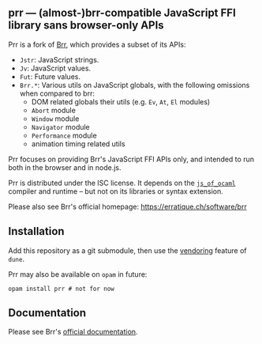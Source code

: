 prr — (almost-)brr-compatible JavaScript FFI library sans browser-only APIs
-------------------------------------------------------------------------------

Prr is a fork of [Brr][brr], which provides a subset of its APIs:

* `Jstr`: JavaScript strings.
* `Jv`: JavaScript values.
* `Fut`: Future values.
* `Brr.*`: Various utils on JavaScript globals, with the following omissions when compared to brr:
  - DOM related globals their utils (e.g. `Ev`, `At`, `El` modules)
  - `Abort` module
  - `Window` module
  - `Navigator` module
  - `Performance` module
  - animation timing related utils

Prr focuses on providing Brr's JavaScript FFI APIs only, and intended to run
both in the browser and in node.js.

Prr is distributed under the ISC license. It depends on the [`js_of_ocaml`][jsoo]
compiler and runtime – but not on its libraries or syntax extension.

[brr]:  https://erratique.ch/software/brr
[jsoo]: https://ocsigen.org/js_of_ocaml

Please also see Brr's official homepage: https://erratique.ch/software/brr

## Installation

Add this repository as a git submodule, then use the
[vendoring](https://dune.readthedocs.io/en/stable/dune-files.html#vendored-dirs-since-1-11)
feature of `dune`.

Prr may also be available on `opam` in future:

    opam install prr # not for now

## Documentation

Please see Brr's [official documentation][doc].

[doc]: https://erratique.ch/software/brr/doc

